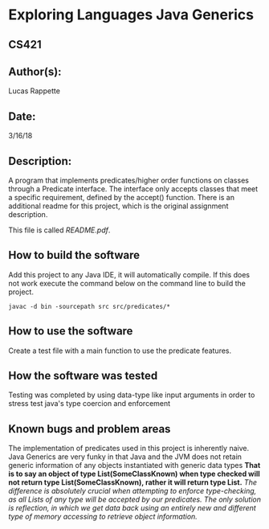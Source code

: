 #  Exploring Languages Java Generics
## CS421

## Author(s):

Lucas Rappette

## Date:

3/16/18


## Description:

A program that implements predicates/higher order functions on classes through a Predicate interface.
The interface only accepts classes that meet a specific requirement, defined by the accept() function.
There is an additional readme for this project, which is the original assignment description.

This file is called _README.pdf_.


## How to build the software

Add this project to any Java IDE, it will automatically compile.
If this does not work execute the command below on the command line to build the project.

```
javac -d bin -sourcepath src src/predicates/*
```


## How to use the software

Create a test file with a main function to use the predicate features.

## How the software was tested

Testing was completed by using data-type like input arguments in order to stress
test java's type coercion and enforcement 


## Known bugs and problem areas

The implementation of predicates used in this project is inherently naive.
Java Generics are very funky in that Java and the JVM does not retain generic information of any objects instantiated with generic data types
__That is to say an object of type List(SomeClassKnown) when type checked will not return type List(SomeClassKnown), rather it will return type List.__
_The difference is absolutely crucial when attempting to enforce type-checking, as all Lists of any type will be accepted by our predicates._
_The only solution is reflection, in which we get data back using an entirely new and different type of memory accessing to retrieve object information._